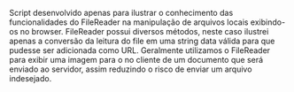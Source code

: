 Script desenvolvido apenas para ilustrar o conhecimento das funcionalidades do FileReader na manipulação de arquivos locais exibindo-os no browser.
FileReader possui diversos métodos, neste caso ilustrei apenas a conversão da leitura do file em uma string data válida para que pudesse ser adicionada como URL. 
Geralmente utilizamos o FileReader para exibir uma imagem para o no cliente de um documento que será enviado ao servidor, assim reduzindo o risco de enviar um arquivo indesejado.
